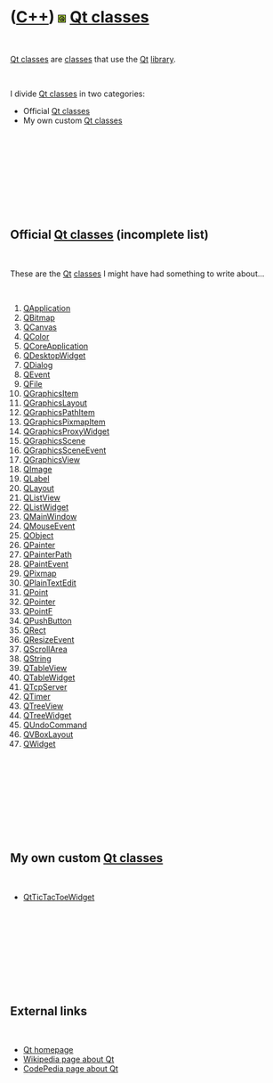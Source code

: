 
 

 

 

 

 

([C++](Cpp.md)) ![Qt](PicQt.png) [Qt classes](CppQtClass.md)
==============================================================

 

[Qt classes](CppQtClass.md) are [classes](CppClass.md) that use the
[Qt](CppQt.md) [library](CppLibrary.md).

 

I divide [Qt classes](CppQtClass.md) in two categories:

-   Official [Qt classes](CppQtClass.md)
-   My own custom [Qt classes](CppQtClass.md)

 

 

 

 

 

Official [Qt classes](CppQtClass.md) (incomplete list)
-------------------------------------------------------

 

These are the [Qt](CppQt.md) [classes](CppClass.md) I might have had
something to write about...

 

1.  [QApplication](CppQApplication.md)
2.  [QBitmap](CppQBitmap.md)
3.  [QCanvas](CppQCanvas.md)
4.  [QColor](CppQColor.md)
5.  [QCoreApplication](CppQCoreApplication.md)
6.  [QDesktopWidget](CppQDesktopWidget.md)
7.  [QDialog](CppQDialog.md)
8.  [QEvent](CppQEvent.md)
9.  [QFile](CppQFile.md)
10. [QGraphicsItem](CppQGraphicsItem.md)
11. [QGraphicsLayout](CppQGraphicsLayout.md)
12. [QGraphicsPathItem](CppQGraphicsPathItem.md)
13. [QGraphicsPixmapItem](CppQGraphicsPixmapItem.md)
14. [QGraphicsProxyWidget](CppQGraphicsProxyWidget.md)
15. [QGraphicsScene](CppQGraphicsScene.md)
16. [QGraphicsSceneEvent](CppQGraphicsSceneEvent.md)
17. [QGraphicsView](CppQGraphicsView.md)
18. [QImage](CppQImage.md)
19. [QLabel](CppQLabel.md)
20. [QLayout](CppQLayout.md)
21. [QListView](CppQLayout.md)
22. [QListWidget](CppQLayout.md)
23. [QMainWindow](CppQMainWindow.md)
24. [QMouseEvent](CppQMouseEvent.md)
25. [QObject](CppQObject.md)
26. [QPainter](CppQPainter.md)
27. [QPainterPath](CppQPainterPath.md)
28. [QPaintEvent](CppQPaintEvent.md)
29. [QPixmap](CppQPixmap.md)
30. [QPlainTextEdit](CppQPlainTextEdit.md)
31. [QPoint](CppQPoint.md)
32. [QPointer](CppQPointer.md)
33. [QPointF](CppQPointF.md)
34. [QPushButton](CppQPushButton.md)
35. [QRect](CppQRect.md)
36. [QResizeEvent](CppQResizeEvent.md)
37. [QScrollArea](CppQScrollArea.md)
38. [QString](CppQString.md)
39. [QTableView](CppQTableView.md)
40. [QTableWidget](CppQTableWidget.md)
41. [QTcpServer](CppQTcpServer.md)
42. [QTimer](CppQTimer.md)
43. [QTreeView](CppQTreeView.md)
44. [QTreeWidget](CppQTreeWidget.md)
45. [QUndoCommand](CppQUndoCommand.md)
46. [QVBoxLayout](CppQVBoxLayout.md)
47. [QWidget](CppQWidget.md)

 

 

 

 

 

My own custom [Qt classes](CppQtClass.md)
------------------------------------------

 

-   [QtTicTacToeWidget](CppQtTicTacToeWidget.md)

 

 

 

 

 

External links
--------------

 

-   [Qt homepage](http://qt.nokia.com/products)
-   [Wikipedia page about
    Qt](http://en.wikipedia.org/wiki/Qt_%28framework%29)
-   [CodePedia page about Qt](http://codepedia.com/CppQt)

 

 

 

 

 

 

